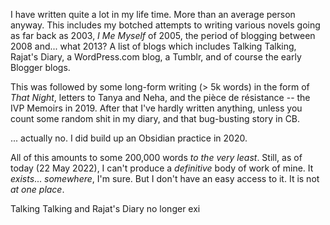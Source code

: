 I have written quite a lot in my life time. More than an average person anyway. This includes my botched attempts to writing various novels going as far back as 2003, _I Me Myself_ of 2005, the period of blogging between 2008 and... what 2013? A list of blogs which includes Talking Talking, Rajat's Diary, a WordPress.com blog, a Tumblr, and of course the early Blogger blogs.

This was followed by some long-form writing (> 5k words) in the form of _That Night_, letters to Tanya and Neha, and the pièce de résistance -- the IVP Memoirs in 2019. After that I've hardly written anything, unless you count some random shit in my diary, and that bug-busting story in CB.

... actually no. I did build up an Obsidian practice in 2020.

All of this amounts to some 200,000 words _to the very least_. Still, as of today (22 May 2022), I can't produce a _definitive_ body of work of mine. It _exists_... _somewhere_, I'm sure. But I don't have an easy access to it. It is not _at one place_.

Talking Talking and Rajat's Diary no longer exi